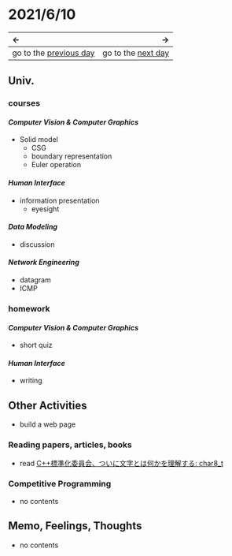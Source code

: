 # 2021/6/10
|←|→|
|:---|---:|
go to the [previous day](./9th.md) | go to the [next day](./11th.md)

## Univ.
### courses
#### *Computer Vision & Computer Graphics*
- Solid model
  - CSG
  - boundary representation
  - Euler operation

#### *Human Interface*
- information presentation
  - eyesight

#### *Data Modeling*
- discussion

#### *Network Engineering*
- datagram
- ICMP

### homework
#### *Computer Vision & Computer Graphics*
- short quiz

#### *Human Interface*
- writing

## Other Activities
- build a web page

### Reading papers, articles, books
- read [C++標準化委員会、ついに文字とは何かを理解する: char8_t](https://qiita.com/yumetodo/items/54e1a8230dbf513ea85b)

### Competitive Programming
- no contents

## Memo, Feelings, Thoughts
- no contents
